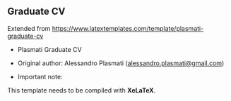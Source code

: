 

Graduate CV
------------


Extended from  https://www.latextemplates.com/template/plasmati-graduate-cv 

- Plasmati Graduate CV

- Original author:
 Alessandro Plasmati (alessandro.plasmati@gmail.com)

- Important note:

 This template needs to be compiled with **XeLaTeX**.

